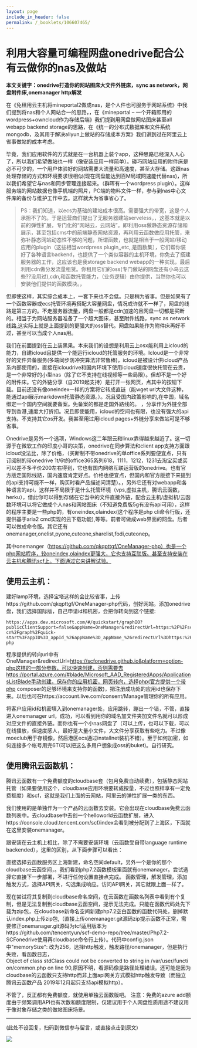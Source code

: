 ```yaml
---
layout: page
include_in_header: false
permalink: /_booklets/106607465/
---
```

利用大容量可编程网盘onedrive配合公有云做你的nas及做站
=====

__本文关键字：onedrive打造你的网站图床大文件外链床，sync as network，网盘附件床,onemanager http解发__

在《免租用云主机将mineportal2做成nas，是个人件也可服务于网站系统》中我们提到将nas和个人网站合一的思路，，在《mineportal – 一个开箱即用的wordpress+owncloud作为存储后端》我们提到用网盘做网站图床甚至all webapp backend storage的思路，在《统一的分布式数据库和文件系统mongodb，及其用于解决aliyun上做站的存储成本方案》我们讲到过在阿里云上省事做站的成本考虑。

毕竟，我们应用软件的方式就是在一台机器上装个app，这种思路已经深入人心了，所以我们希望做站也一样（像安装应用一样简单）。碰巧网站应用的附件床是必不可少的，一个用户体验好的网站需要大流量和高速度，甚至大存储。这跟nas处理存储的方式和环境要求很相似(现在网盘能达到百M局域网速能代替nas)，所以我们希望它与nas和同步管理连接起来。（群晖有一个wordpress plugin）。这样服务端的网站数据也像手机端的照片，PC端的物料文件一样，参与到nas中心文件库的备份与维护工作中去。这样就大为省事省心了。


> PS：我们知道，以ecs为基础的建站成本很高。需要强大的带宽，这是个人承担不了的。于是运营商们提出了无服务器建站serveless，，这基本就是以前的弹性扩展，专门化的“网站云，云网站”。即利用oss做静态资源存储和展示，甚至包括cms中的前端静态网站资源，再利用云函数做应用托管，来弥补静态网站动态性不够的问题，所谓函数，也就是相当于一般网站/移动应用的plugin（这些相当wordpress plugin,,etc,,是函数集），它们帮你装好了各种语言backend，也提供了一个类似容器的主机环境，你免去了搭建服务器的工作，这应该也是我storage backend webapp的一种实现，最后利用cdn做分发流量租赁。你租用它们的oss(专门做站的网盘还有小鸟云这些??没用过),cdn,和函数托管能力，（业务逻辑）由你提供，当然你也可以安装他们提供的函数模块。，

但即使这样，其实综合成本上，一套下来也不会低。只是稍为省事。但是如果有了一个函数容器或ecs托管环境再搭配大容量网盘，情况或许就不一样了，网盘的线路是第三方的。不走服务器流量，网盘一般都是cdn加速的且网盘一切都是买断的。相当于为网站服务器准备了一个超大图床，甚至附件线路，sync as network线路,这实际上就是上面提到的更强大的oss替代。网盘如果能作为附件床再好不过，甚至可以当成个人nas用。

我们在前面提到在云上装黑果。本来我们的设想是利用云上osx能利用上icloud的能力，自建icloud且提供一个能运行icloud的托管服务的环境。Icloud是一个非常好的文件异备服务(多端同步防冲突算法非常鲁棒)，icloud是被设计供icloud产品系内部使用的，直接在icloudrive和国内环境下使用icloud速度很快托管在云贵，是一个非常好的小型nas（除了它不支持在线视频等一些局限）。但却不是一个好的附件床。它的外链分享（自2019起支持）是打开一张网页，点其中的按钮下载。目前还没有像oneindex一样的方案将它转成直链（能wget url大文件这种，能通过api展示markdown托管静态资源。）。况且受国内政策影响的,在中国，域名绑定一个国内空间就要备案。免备案的都是走国外路线的。
，分享作为外链全部导到香港,速度大打折扣。况且即使能用，icloud的空间也有限，也没有强大的api支持。不支持其它os开发。我甚至用过用icloud pages+外链分享来做站可是不够省事。

Onedrive是另外一个选项，Windows这二年跟云和linux靠得越来越近了。这一切源于在微软工作的印度小哥的决策，onedrive在同步算法和client app支持方面跟icloud没法比，除了价格，（买断制不带onedrive的单office系列要便宜点，只有订阅制的带onedrive 1t/6t的office365系列618，1111，1212，1231去淘宝买或买可以差不多半价200左右得到，它也有国内网络互联运营版的onedrive。也有官方版走国际线路，国内速度肯定好点。价格也便宜点，但国内和官方版接下来提到的api支持可能不一样，购买时看产品描述问清楚）。，另外它还有对webapp和各种语言的api，这样并不局限于是什么托管环境（vps,虚拟主机，腾讯云函数，herku），借此你可以得到存储在它当中的文件直接外链，配合云主机/虚拟机/云函数环境可以将它做成个人nas和网站图床（不知道免费版5g有没有api可用），这样的程序主要是一些php的，有oneindex,olaindex(这个程序是php cli命令行版，还提供基于aria2 cmd实现的云下载功能),等等。前者可做成web界面的网盘。后者可以做成命令版。其它还有onemanager,onelist,pyone,cuteone,sharelist,fodi,cuteonep。

其中onemanger（https://github.com/qkqpttgf/OneManager-php）也是一个php网站程序，较oneindex,olaindex更强大，它也支持互联版。甚至支持安装在云主机和腾讯scf上。下面通过它来讲解试验。


使用云主机：
-----

建好lamp环境，选择宝塔这样的会比较省事，上传https://github.com/qkqpttgf/OneManager-php代码，创好网站。添加onedrive盘，我们选择国际版，自己申请id和机密，会把你转向到这个链接:

```
https://apps.dev.microsoft.com/#/quickstart/graphIO?publicClientSupport=false&appName=OneManager&redirectUrl=https:%2F%2Fscfonedrive.github.io&allowImplicitFlow=false&ru=https:%2F%2Fdeveloper.microsoft.com%2Fzh-cn%2Fgraph%2Fquick-start%3FappID%3D_appId_%26appName%3D_appName_%26redirectUrl%3Dhttps:%2F%2Fscfonedrive.github.io%26platform%3Doption-php
```

程序提供的转向url中有OneManager&redirectUrl=https://scfonedrive.github.io&platform=option-php这样的一部分参数，可以快速创建，否则需要去https://portal.azure.com/#blade/Microsoft_AAD_RegisteredApps/ApplicationsListBlade手动创建，保存你的应用机密，网页转向，选择php(官方提供一个带php composer的足够环境来支持你的函数)，把注册成功处的应用id也保存下来。以后也可在https://account.live.com/consent/Manage管理你的所有应用。

将客户应用id和机密填入到onemanager处，应用跳转，蹦出一个错，不管，直接进入onemanager url，成功，可以看到用你的域名加文件夹加文件名就可以形成对应文件的直接外链。而你也有一个小nas网盘了（可以上传，也可以下载，可以在线播放，但速度感人，最好是大量小文件，大文件分享获取有些吃力。不过像moeclub用于存镜像，然后港区ecs通过installnet装机不错）。至于如何加密，如何连接多个帐号用完6T(可以把这么多用户想象成oss的buket)。自行研究。

使用腾讯云函数机：
-----

腾讯云函数有一个免费额度的cloudbase套（包月免费自动续费），包括静态网站托管（如果要使用这个，cloudbase应用环境要转成按量，不过也照样享有一定免费额度）和scf，这就是我们上面的云网站，阿里云的弹性扩展一类的东西。

我们使用的是单独作为一个产品的云函数去安装。它会出现在cloudbase免费云函数列表中。去cloudbase中去创一个helloworld云函数扩展，进入https://console.cloud.tencent.com/scf/index会看到被分配到了上海区，下面就在这里安装onemanager。

跟安装在云主机上相比，除了不需要安装环境（云函数受自带language runtime backended），这里的区别，从下面步骤可以看出：

直接选择云函数服务区上海新建，命名空间default，另外一个是你的那个cloudbase云函空间，。我们看到php7.2函数模板里面就有onemanager。尝试选择它直接下一步部署，不进行任何设置直接点完成。 函数管理，解发管理，添加触发方式，选择API网关，勾选集成响应。访问API网关，其它就跟上面一样了。

现在尝试将其复制到cloudbase命名空间，在云函数在函数名列表中看到有个复制，但是无法复制到cloudbase云函空间，提示无法完成。只能在函数代码处先下载为zip包，在cloudbase新命名空间新建php7.2空白函数的函数代码处，删掉默认index.php上传zip包,（直接上传onemanager.git源码zip提示函数不正常，需要修正onemanager.git源码为tcf适用版本为https://github.com/tencentyun/scf-demo-repo/tree/master/Php7.2-SCFonedrive使用再cloudbase命令行上传）。代码中config.json中"memorySize": 改为256，选择http触发，触发路径/onemanager，但是执行失败，看函数日志，Object of class stdClass could not be converted to string in /var/user/function/common.php on line 90,原因不明，看源码像是路径处理错误。还可能是因为cloudbase的云函数只支持http而非上面api网关方式模拟http触发导致（而独立腾讯云函数产品 2019年12月起只支持api模拟http）。

不管了，反正都有免费额度，就使用单独云函数版吧。
注意：免费的azure add额度由于频繁调用API也有次数和额度限制，仅建议用于个人网盘性质用途不建议用于像对象存储之类的做站图床场景。


-----


(此处不设回复，扫码到微信参与留言，或直接点击到原文)

![](/p/106607465/qrcode.png)

<!-- Markdeep: -->
<meta charset="utf-8">
<link rel="stylesheet" href="../../res/aloha.css?">

<script src="../../res/markdeep.min.js" charset="utf-8"></script>




